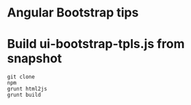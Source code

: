 # Angular Bootstrap tips

Build ui-bootstrap-tpls.js from snapshot
====
    git clone
    npm
    grunt html2js
    grunt build
